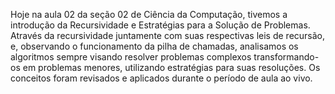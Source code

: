 Hoje na aula 02 da seção 02 de Ciência da Computação, tivemos a introdução da Recursividade e Estratégias para a Solução de Problemas. Através da recursividade juntamente com suas respectivas leis de recursão, e, observando o funcionamento da pilha de chamadas, analisamos os algoritmos sempre visando resolver problemas complexos transformando-os em problemas menores, utilizando estratégias para suas resoluções. Os conceitos foram revisados e aplicados durante o período de aula ao vivo.